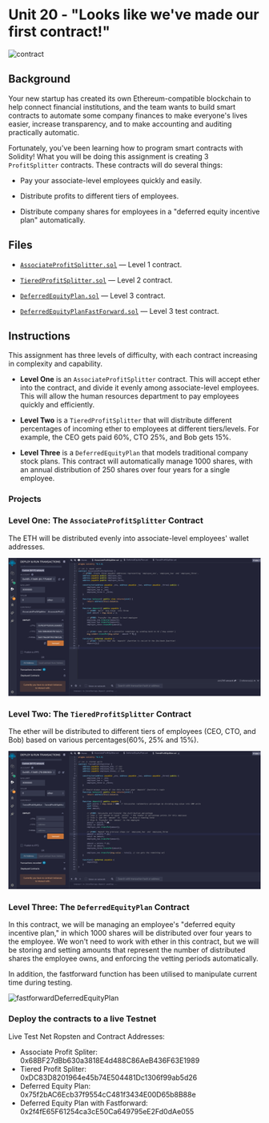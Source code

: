 # Unit 20 - "Looks like we've made our first contract!"

![contract](https://image.shutterstock.com/z/stock-photo-two-hands-handshake-polygonal-low-poly-hud-illustration-smart-contract-agreement-blockchain-and-1161295627.jpg)


## Background

Your new startup has created its own Ethereum-compatible blockchain to help connect financial institutions, and the team wants to build smart contracts to automate some company finances to make everyone's lives easier, increase transparency, and to make accounting and auditing practically automatic.

Fortunately, you've been learning how to program smart contracts with Solidity! What you will be doing this assignment is creating 3 `ProfitSplitter` contracts. These contracts will do several things:

* Pay your associate-level employees quickly and easily.

* Distribute profits to different tiers of employees.

* Distribute company shares for employees in a "deferred equity incentive plan" automatically.

## Files

* [`AssociateProfitSplitter.sol`](contracts/AssociateProfitSplitter.sol) — Level 1 contract.

* [`TieredProfitSplitter.sol`](contracts/TieredProfitSplitter.sol) — Level 2 contract.

* [`DeferredEquityPlan.sol`](contracts/DeferredEquityPlan.sol) — Level 3 contract.

* [`DeferredEquityPlanFastForward.sol`](contracts/DeferredEquityPlanFastForward.sol) — Level 3 test contract.

## Instructions

This assignment has three levels of difficulty, with each contract increasing in complexity and capability. 

* **Level One** is an `AssociateProfitSplitter` contract. This will accept ether into the contract, and divide it evenly among associate-level employees. This will allow the human resources department to pay employees quickly and efficiently.

* **Level Two** is a `TieredProfitSplitter` that will distribute different percentages of incoming ether to employees at different tiers/levels. For example, the CEO gets paid 60%, CTO 25%, and Bob gets 15%.

* **Level Three** is a `DeferredEquityPlan` that models traditional company stock plans. This contract will automatically manage 1000 shares, with an annual distribution of 250 shares over four years for a single employee.

### Projects

### Level One: The `AssociateProfitSplitter` Contract

The ETH will be distributed evenly into associate-level employees' wallet addresses.

![associatesplitter](Images/associatesplitter.gif)

### Level Two: The `TieredProfitSplitter` Contract

The ether will be distributed to different tiers of employees (CEO, CTO, and Bob) based on various percentages(60%, 25% and 15%).

![TieredProfitSplitter](Images/TieredProfitSplitter.gif)

### Level Three: The `DeferredEquityPlan` Contract

In this contract, we will be managing an employee's "deferred equity incentive plan," in which 1000 shares will be distributed over four years to the employee. We won't need to work with ether in this contract, but we will be storing and setting amounts that represent the number of distributed shares the employee owns, and enforcing the vetting periods automatically.

In addition, the fastforward function has been utilised to manipulate current time during testing.

![fastforwardDeferredEquityPlan](Images/fastforwardDeferredEquityPlan.gif)

### Deploy the contracts to a live Testnet

Live Test Net Ropsten and Contract Addresses:

* Associate Profit Spliter: 0x68BF27dBb630a3818E4d488C86AeB436F63E1989
* Tiered Profit Spliter: 0xDC83D8201964e45b74E504481Dc1306f99ab5d26 
* Deferred Equity Plan: 0x75f2bAC6Ecb37f9554cC481f3434E00D65b8B88e
* Deferred Equity Plan with Fastforward: 0x2f4fE65F61254ca3cE50Ca649795eE2Fd0dAe055

